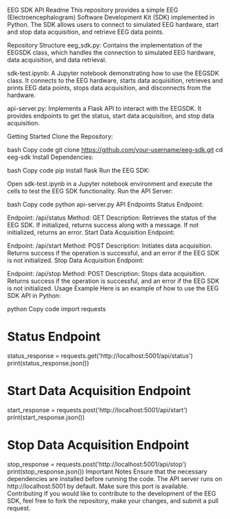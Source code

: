 EEG SDK API Readme
This repository provides a simple EEG (Electroencephalogram) Software Development Kit (SDK) implemented in Python. The SDK allows users to connect to simulated EEG hardware, start and stop data acquisition, and retrieve EEG data points.

Repository Structure
eeg_sdk.py: Contains the implementation of the EEGSDK class, which handles the connection to simulated EEG hardware, data acquisition, and data retrieval.

sdk-test.ipynb: A Jupyter notebook demonstrating how to use the EEGSDK class. It connects to the EEG hardware, starts data acquisition, retrieves and prints EEG data points, stops data acquisition, and disconnects from the hardware.

api-server.py: Implements a Flask API to interact with the EEGSDK. It provides endpoints to get the status, start data acquisition, and stop data acquisition.

Getting Started
Clone the Repository:

bash
Copy code
git clone https://github.com/your-username/eeg-sdk.git
cd eeg-sdk
Install Dependencies:

bash
Copy code
pip install flask
Run the EEG SDK:

Open sdk-test.ipynb in a Jupyter notebook environment and execute the cells to test the EEG SDK functionality.
Run the API Server:

bash
Copy code
python api-server.py
API Endpoints
Status Endpoint:

Endpoint: /api/status
Method: GET
Description: Retrieves the status of the EEG SDK. If initialized, returns success along with a message. If not initialized, returns an error.
Start Data Acquisition Endpoint:

Endpoint: /api/start
Method: POST
Description: Initiates data acquisition. Returns success if the operation is successful, and an error if the EEG SDK is not initialized.
Stop Data Acquisition Endpoint:

Endpoint: /api/stop
Method: POST
Description: Stops data acquisition. Returns success if the operation is successful, and an error if the EEG SDK is not initialized.
Usage Example
Here is an example of how to use the EEG SDK API in Python:

python
Copy code
import requests

# Status Endpoint
status_response = requests.get('http://localhost:5001/api/status')
print(status_response.json())

# Start Data Acquisition Endpoint
start_response = requests.post('http://localhost:5001/api/start')
print(start_response.json())

# Stop Data Acquisition Endpoint
stop_response = requests.post('http://localhost:5001/api/stop')
print(stop_response.json())
Important Notes
Ensure that the necessary dependencies are installed before running the code.
The API server runs on http://localhost:5001 by default. Make sure this port is available.
Contributing
If you would like to contribute to the development of the EEG SDK, feel free to fork the repository, make your changes, and submit a pull request.
